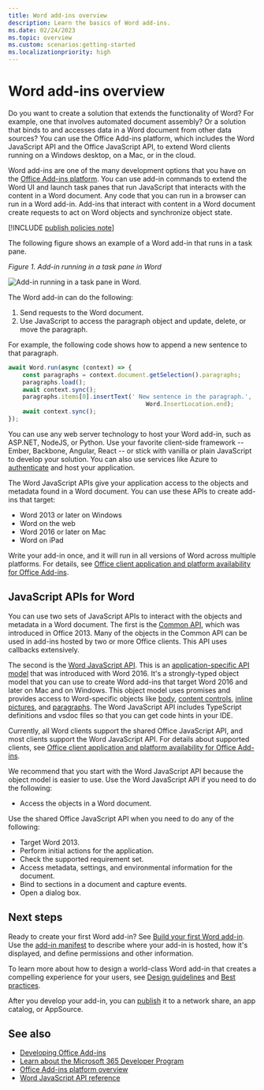 ```yaml
---
title: Word add-ins overview
description: Learn the basics of Word add-ins.
ms.date: 02/24/2023
ms.topic: overview
ms.custom: scenarios:getting-started
ms.localizationpriority: high
---
```


# Word add-ins overview

Do you want to create a solution that extends the functionality of Word? For example, one that involves automated document assembly? Or a solution that binds to and accesses data in a Word document from other data sources? You can use the Office Add-ins platform, which includes the Word JavaScript API and the Office JavaScript API, to extend Word clients running on a Windows desktop, on a Mac, or in the cloud.

Word add-ins are one of the many development options that you have on the [Office Add-ins platform](../overview/office-add-ins.md). You can use add-in commands to extend the Word UI and launch task panes that run JavaScript that interacts with the content in a Word document. Any code that you can run in a browser can run in a Word add-in. Add-ins that interact with content in a Word document create requests to act on Word objects and synchronize object state.

[!INCLUDE [publish policies note](../includes/note-publish-policies.md)]

The following figure shows an example of a Word add-in that runs in a task pane.

*Figure 1. Add-in running in a task pane in Word*

![Add-in running in a task pane in Word.](../images/word-add-in-show-host-client.png)

The Word add-in can do the following:

  1. Send requests to the Word document.
  1. Use JavaScript to access the paragraph object and update, delete, or move the paragraph.

For example, the following code shows how to append a new sentence to that paragraph.

```js
await Word.run(async (context) => {
    const paragraphs = context.document.getSelection().paragraphs;
    paragraphs.load();
    await context.sync();
    paragraphs.items[0].insertText(' New sentence in the paragraph.',
                                       Word.InsertLocation.end);
    await context.sync();
});

```

You can use any web server technology to host your Word add-in, such as ASP.NET, NodeJS, or Python. Use your favorite client-side framework -- Ember, Backbone, Angular, React -- or stick with vanilla or plain JavaScript to develop your solution. You can also use services like Azure to [authenticate](../develop/overview-authn-authz.md) and host your application.

The Word JavaScript APIs give your application access to the objects and metadata found in a Word document. You can use these APIs to create add-ins that target:

* Word 2013 or later on Windows
* Word on the web
* Word 2016 or later on Mac
* Word on iPad

Write your add-in once, and it will run in all versions of Word across multiple platforms. For details, see [Office client application and platform availability for Office Add-ins](/javascript/api/requirement-sets).

## JavaScript APIs for Word

You can use two sets of JavaScript APIs to interact with the objects and metadata in a Word document. The first is the [Common API](/javascript/api/office), which was introduced in Office 2013. Many of the objects in the Common API can be used in add-ins hosted by two or more Office clients. This API uses callbacks extensively.

The second is the [Word JavaScript API](/javascript/api/word). This is an [application-specific API model](../develop/application-specific-api-model.md) that was introduced with Word 2016. It's a strongly-typed object model that you can use to create Word add-ins that target Word 2016 and later on Mac and on Windows. This object model uses promises and provides access to Word-specific objects like [body](/javascript/api/word/word.body), [content controls](/javascript/api/word/word.contentcontrol), [inline pictures](/javascript/api/word/word.inlinepicture), and [paragraphs](/javascript/api/word/word.paragraph). The Word JavaScript API includes TypeScript definitions and vsdoc files so that you can get code hints in your IDE.

Currently, all Word clients support the shared Office JavaScript API, and most clients support the Word JavaScript API. For details about supported clients, see [Office client application and platform availability for Office Add-ins](/javascript/api/requirement-sets).

We recommend that you start with the Word JavaScript API because the object model is easier to use. Use the Word JavaScript API if you need to do the following:

* Access the objects in a Word document.

Use the shared Office JavaScript API when you need to do any of the following:

* Target Word 2013.
* Perform initial actions for the application.
* Check the supported requirement set.
* Access metadata, settings, and environmental information for the document.
* Bind to sections in a document and capture events.
* Open a dialog box.

## Next steps

Ready to create your first Word add-in? See [Build your first Word add-in](../quickstarts/word-quickstart.md). Use the [add-in manifest](../develop/add-in-manifests.md) to describe where your add-in is hosted, how it's displayed, and define permissions and other information.

To learn more about how to design a world-class Word add-in that creates a compelling experience for your users, see [Design guidelines](../design/add-in-design.md) and [Best practices](../concepts/add-in-development-best-practices.md).

After you develop your add-in, you can [publish](../publish/publish.md) it to a network share, an app catalog, or AppSource.

## See also

* [Developing Office Add-ins](../develop/develop-overview.md)
* [Learn about the Microsoft 365 Developer Program](https://aka.ms/m365devprogram)
* [Office Add-ins platform overview](../overview/office-add-ins.md)
* [Word JavaScript API reference](../reference/overview/word-add-ins-reference-overview.md)
